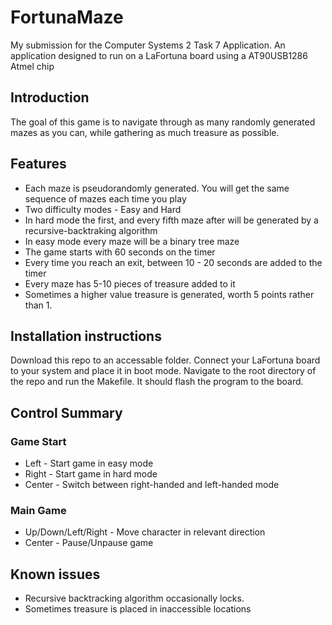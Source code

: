 # FortunaMaze
My submission for the Computer Systems 2 Task 7 Application.
An application designed to run on a LaFortuna board using a AT90USB1286 Atmel chip

## Introduction
The goal of this game is to navigate through as many randomly generated mazes as you can,
while gathering as much treasure as possible.

## Features

* Each maze is pseudorandomly generated. You will get the same sequence of mazes each time you play
* Two difficulty modes - Easy and Hard
* In hard mode the first, and every fifth maze after will be generated by a recursive-backtraking algorithm
* In easy mode every maze will be a binary tree maze
* The game starts with 60 seconds on the timer
* Every time you reach an exit, between 10 - 20 seconds are added to the timer
* Every maze has 5-10 pieces of treasure added to it
* Sometimes a higher value treasure is generated, worth 5 points rather than 1.

## Installation instructions
Download this repo to an accessable folder. Connect your LaFortuna board to your system and place it in boot mode. Navigate to the root directory of the repo and run the Makefile. It should flash the program to the board.

## Control Summary
### Game Start
* Left - Start game in easy mode
* Right - Start game in hard mode
* Center - Switch between right-handed and left-handed mode

### Main Game 
* Up/Down/Left/Right - Move character in relevant direction
* Center - Pause/Unpause game

## Known issues
* Recursive backtracking algorithm occasionally locks.
* Sometimes treasure is placed in inaccessible locations

